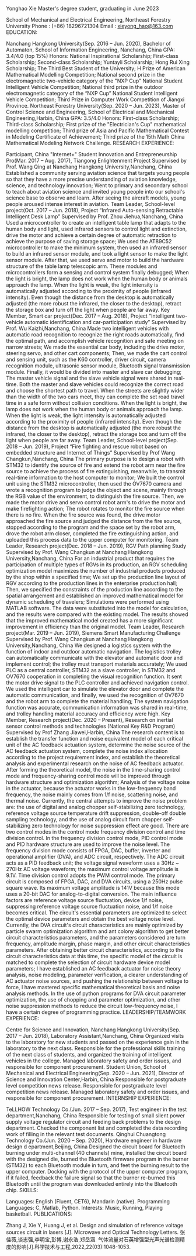 Yonghao Xie
Master's degree student, graduating in June 2023

School of Mechanical and Electrical Engineering, Northeast Forestry University
Phone : (+86) 18296721304
Email : xieyong_hao@163.com
EDUCATION:

Nanchang Hangkong University(Sep. 2016 – Jun. 2020), Bachelor of Automaton, School of Information Engineering, Nanchang, China
GPA: 3.4/4.0 (top 15%)
Honors: National Inspirational Scholarship; First-class Scholarship; Second-class Scholarship; Yuntayli Scholarship; Hong Rui Xing Scholarship; The Third Best Student of the University; H Prize of American Mathematical Modelling Competition; National second prize in the electromagnetic two-vehicle category of the "NXP Cup” National Student Intelligent Vehicle Competition; National third prize in the outdoor electromagnetic category of the “NXP Cup” National Student Intelligent Vehicle Competition; Third Prize in Computer Work Competition of Jiangxi Province.
Northeast Forestry University(Sep. 2020 – Jun. 2023), Master of Control Science and Engineering, School of Electrical and Mechanical Engineering,Harbin, China
GPA: 3.5/4.0
Honors: First-class Scholarship; Third-class Scholarship; First prize of the "Electrician's Cup" mathematical modelling competition; Third prize of Asia and Pacific Mathematical Contest in Modeling Certificate of Achievement; Third prize of the 15th Math China Mathematical Modeling Network Challenge.
RESEARCH EXPERIENCE:

Participant, China "Internet+" Student Innovation and Entrepreneurship Pro(Mar. 2017 – Aug. 2017), Tiangong Enlightenment Project Supervised by Prof. Wang Qing at Nanchang Hangkong University,Nanchang, China
Established a community serving aviation science that targets young people so that they have a more precise understanding of aviation knowledge, science, and technology innovation;
Went to primary and secondary school to teach about aviation science and invited young people into our school's science base to observe and learn. After seeing the aircraft models, young people aroused intense interest in aviation.
Team Leader, School-level project(Oct. 2017 – Jun. 2018), Project “Infrared Auto-sensing Retractable Intelligent Desk Lamp” Supervised by Prof. Zhou Jiehua,Nanchang, China
Used a microcontroller to create an intelligent table lamp that adapts to the human body and light, used infrared sensors to control light and extinction, drive the motor and achieve a certain degree of automatic retraction to achieve the purpose of saving storage space;
We used the AT89C52 microcontroller to make the minimum system, then used an infrared sensor to build an infrared sensor module, and took a light sensor to make the light sensor module. After that, we used servo and motor to build the hardware structure of the table lamp telescopic arm. These modules and microcontrollers form a sensing and control system finally debugged;
When the light is bright, the lamp does not work when the human body or animals approach the lamp. When the light is weak, the light intensity is automatically adjusted according to the proximity of people (infrared intensity). Even though the distance from the desktop is automatically adjusted (the more robust the infrared, the closer to the desktop), retract the storage box and turn off the light when people are far away.
Key Member, Smart car project(Dec. 2017 – Aug. 2018), Project “Intelligent two-vehicle automatic identification and car-participation study” Supervised by Prof. Wu Kaizhi,Nanchang, China
Made two intelligent vehicles with automatic road recognition to recognize the right roads automatically, find the optimal path, and accomplish vehicle recognition and safe meeting on narrow streets;
We made the essential car body, including the drive motor, steering servo, and other cart components; Then, we made the cart control and sensing unit, such as the K60 controller, driver circuit, camera recognition module, ultrasonic sensor module, Bluetooth signal transmission module. Finally, it would be divided into master and slave car debugging;
The master vehicle signal and the slave vehicle signal were shared in real-time. Both the master and slave vehicles could recognize the correct road and choose the shortest path to travel. When the streets are slightly wider than the width of the two cars meet, they can complete the set road travel time in a safe form without collision conditions.
When the light is bright, the lamp does not work when the human body or animals approach the lamp. When the light is weak, the light intensity is automatically adjusted according to the proximity of people (infrared intensity). Even though the distance from the desktop is automatically adjusted (the more robust the infrared, the closer to the desktop), retract the storage box and turn off the light when people are far away.
Team Leader, School-level project(Sep. 2018 – Jun. 2019), Project “Fire fighting and rescue robot based on embedded structure and Internet of Things” Supervised by Prof Wang Changkun,Nanchang, China
The primary purpose is to design a robot with STM32 to identify the source of fire and extend the robot arm near the fire source to achieve the process of fire extinguishing, meanwhile, to transmit real-time information to the host computer to monitor;
We built the control unit using the STM32 microcontroller, then used the OV7670 camera and wrote a recognition program to judge the object and scene, mainly through the RGB value of the environment, to distinguish the fire source. Then, we made the motor drive and servo control robot arm's to drive the motor and make firefighting action;
The robot rotates to monitor the fire source when there is no fire. When the fire source was found, the drive motor approached the fire source and judged the distance from the fire source, stopped according to the program and the space set by the robot arm, drove the robot arm closer, completed the fire extinguishing action, and uploaded this process data to the upper computer for monitoring.
Team Leader, Research project(Dec. 2018 – Jun. 2019), RGV Path planning Study Supervised by Prof. Wang Changkun at Nanchang Hangkong University,Nanchang, China
For an industrial product that requires the participation of multiple types of RGVs in its production, an RGV scheduling optimization model maximizes the number of industrial products produced by the shop within a specified time;
We set up the production line layout of RGV according to the production lines in the enterprise production hall; Then, we specified the constraints of the production line according to the spatial arrangement and established an improved mathematical model for dynamic scheduling of travelers;
Simulations were performed using MATLAB software. The data were substituted into the model for calculation, and the results were compared with the existing model. The results showed that the improved mathematical model created has a more significant improvement in efficiency than the original model.
Team Leader, Research project(Mar. 2019 – Jun. 2019), Siemens Smart Manufacturing Challenge Supervised by Prof. Wang Changkun at Nanchang Hangkong University,Nanchang, China
We designed a logistics system with the function of indoor and outdoor automatic navigation. The logistics trolley can automatically communicate with the elevator and automatic door and implement control; the trolley must transport materials accurately;
We used PLC as a central controller, STM32 as a slave controller, in STM32 and OV7670 cooperation in completing the visual recognition function. It sent the motor drive signal to the PLC controller and achieved navigation control. We used the intelligent car to simulate the elevator door and complete the automatic communication, and finally, we used the recognition of OV7670 and the robot arm to complete the material handling;
The system navigation function was accurate, communication information was shared in real-time, and trolley handling material accuracy and efficiency were high.
Key Member, Research project(Dec. 2020 – Present), Research on inertial sensor control methods and technologies (National Key R&D Program) Supervised by Prof Zhang Jiawei,Harbin, China
The research content is to establish the transfer function and noise equivalent model of each critical unit of the AC feedback actuation system, determine the noise source of the AC feedback actuation system, complete the noise index allocation according to the project requirement index, and establish the theoretical analysis and experimental research on the noise of AC feedback actuator. After forming the theoretical model, the noise in the time-sharing control mode and frequency-sharing control mode will be improved through hardware structure and optimization algorithm;
Analysis of the voltage noise in the actuator, because the actuator works in the low-frequency band frequency, the noise mainly comes from 1/f noise, scattering noise, and thermal noise. Currently, the central attempts to improve the noise problem are: the use of digital and analog chopper self-stabilizing zero technology, reference voltage source temperature drift suppression, double-off double sampling technology, and the use of analog circuit form chopper self-stabilizing zero technology for noise suppression effect are good. There are two control modes in the control mode frequency division control and time division control. In the frequency division control mode, PID control mode and PID hardware structure are used to improve the noise level. The frequency division mode consists of FPGA, DAC, buffer, inverter and operational amplifier (DVA), and ADC circuit, respectively. The ADC circuit acts as a PID feedback unit; the voltage signal waveform uses a 30Hz ~ 270Hz AC voltage waveform; the maximum control voltage amplitude is 9.1V. Time division control adopts the PWM control mode. The primary circuit is composed of FPGA, DAC, and DVA circuits, using a 250Hz pulse square wave. Its maximum voltage amplitude is 141V because this mode uses a 20-bit DAC for analog-to-digital conversion. The main influence factors are reference voltage source fluctuation, device 1/f noise, suppressing reference voltage source fluctuation noise, and 1/f noise becomes critical. The circuit's essential parameters are optimized to select the optimal device parameters and obtain the best voltage noise level. Currently, the DVA circuit's circuit characteristics are mainly optimized by particle swarm optimization algorithm and ant colony algorithm to get better circuit characteristics parameters, and the parameters considered are turn frequency, amplitude margin, phase margin, and other circuit characteristics parameters. After obtaining better circuit characteristics, according to the circuit characteristics data at this time, the specific model of the circuit is matched to complete the selection of circuit hardware device model parameters;
I have established an AC feedback actuator for noise theory analysis, noise modeling, parameter verification, a clearer understanding of AC actuator noise sources, and pushing the relationship between voltage to force, I have mastered specific mathematical theoretical basis and noise analysis methods. In the use of python programs for DVA circuit parameter optimization, the use of chopping and parameter optimization, and other noise suppression methods to reduce the circuit low-frequency noise, I have a certain degree of programming practice.
LEADERSHIP/TEAMWORK EXPERIENCE:

Centre for Science and Innovation, Nanchang Hangkong University(Sep. 2017 – Jun. 2018), Laboratory Assistant,Nanchang, China
Organized visits to the laboratory for new students and passed on the experience gain in the laboratory to the next class.
Responsible for the professional skills training of the next class of students, and organized the training of intelligent vehicles in the college.
Managed laboratory safety and order issues, and responsible for component procurement.
Student Union, School of Mechanical and Electrical Engineering(Sep. 2020 – Jun. 2021), Director of Science and Innovation Center,Harbin, China
Responsible for postgraduate level competition news release.
Responsible for postgraduate level competition news release.
Managed laboratory safety and order issues, and responsible for component procurement.
INTERNSHIP EXPERIENCE:

TeLLHOW Technology Co.(Jun. 2017 – Sep. 2017), Test engineer in the test department,Nanchang, China
Responsible for testing of small silent power supply voltage regulator circuit and feeding back problems to the design department.
Checked the component list and completed the data recording work of filling in the relevant test documents.
Qinghui Chuangtong Technology Co.(Jun. 2020 – Sep. 2020), Hardware engineer in hardware design d epartment,Beijing, China
Designed the circuit board for Bluetooth burning under multi-channel (40 channels) mine, installed the circuit board with the designed die, burned the Bluetooth firmware program in the burner (STM32) to each Bluetooth module in turn, and feet the burning result to the upper computer. Docking with the protocol of the upper computer program, if it failed, feedback the failure signal so that the burner re-burned this Bluetooth until the program was downloaded entirely into the Bluetooth chip.
SKILLS:

Languages: English (Fluent, CET6), Mandarin (native).
Programming Languages: C, Matlab, Python.
Interests: Music, Running, Playing basketball.
PUBLICATIONS:

Zhang J, Xie Y, Huang J, et al. Design and simulation of reference voltage sources circuit in lasers [J]. Microwave and Optical Technology Letters.
张佳薇,谈志强,李明宝,彭博,谢永浩,郑岳涵. 气体流量对石英增强型光声光谱检测精度的影响[J].科学技术与工程,2022,22(03):1048-1053.
 

 

 

 

 

 

 

 

 
